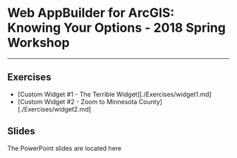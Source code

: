 # Web AppBuilder for ArcGIS: Knowing Your Options - 2018 Spring Workshop
___

## Exercises ##
- [Custom Widget #1 - The Terrible Widget][./Exercises/widget1.md]
- [Custom Widget #2 - Zoom to Minnesota County][./Exercises/widget2.md]

## Slides ##
The PowerPoint slides are located here
